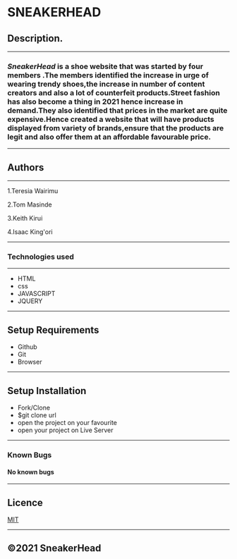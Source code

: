 # **SNEAKERHEAD**

## Description.
___
### *SneakerHead* is a shoe website that was started by four members .The members identified the increase in urge of wearing trendy shoes,the increase in number of content creators and also a lot of counterfeit products.Street fashion has also become a thing in 2021 hence increase in demand.They also identified that prices in the market are quite expensive.Hence created a website that will have products displayed from variety of brands,ensure that the products are legit and also offer them at an affordable favourable price. 
___
## Authors
___
1.Teresia Wairimu

2.Tom Masinde

3.Keith Kirui

4.Isaac King'ori
___

### Technologies used
____
* HTML
* css
* JAVASCRIPT
* JQUERY
___
## Setup Requirements
* Github
* Git
* Browser
____
## Setup Installation

* Fork/Clone
* $git clone url
* open the project on your favourite
* open your project on Live Server
___
### Known Bugs

#### No known bugs
____
 
 ## Licence 
[MIT](https://github.com/TERESIA012/SneakerHead_Project/blob/master/Licence)
___

## &COPY;2021 SneakerHead
